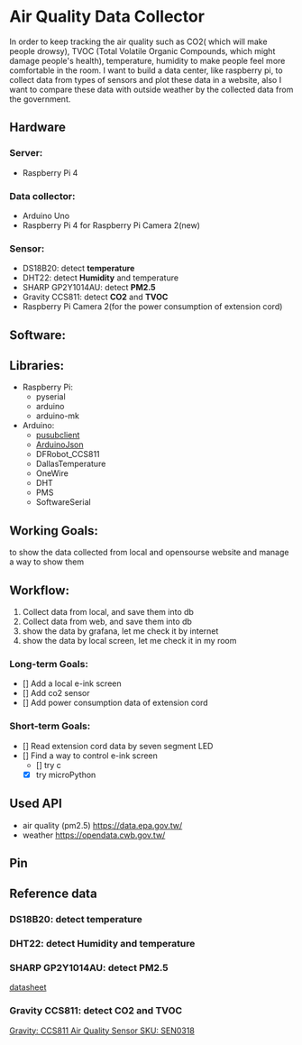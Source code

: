 # Air Quality Data Collector

In order to keep tracking the air quality such as CO2( which will make people drowsy), TVOC (Total Volatile Organic Compounds, which might damage people's health), temperature, humidity to make people feel more comfortable in the room. I want to build a data center, like raspberry pi, to collect data from types of sensors and plot these data in a website, also I want to compare these data with outside weather by the collected data from the government.

## Hardware

### Server:

* Raspberry Pi 4

### Data collector:

* Arduino Uno
* Raspberry Pi 4 for Raspberry Pi Camera 2(new)

### Sensor:

* DS18B20: detect **temperature**
* DHT22: detect **Humidity** and temperature
* SHARP GP2Y1014AU: detect **PM2.5** 
* Gravity CCS811: detect **CO2** and **TVOC**
* Raspberry Pi Camera 2(for the power consumption of extension cord)

## Software:
## Libraries:
* Raspberry Pi:
    * pyserial
    * arduino
    * arduino-mk
* Arduino:
  * [pusubclient](https://github.com/knolleary/pubsubclient)
  * [ArduinoJson](https://arduinojson.org/)
  * DFRobot_CCS811
  * DallasTemperature
  * OneWire
  * DHT
  * PMS
  * SoftwareSerial

## Working Goals:
to show the data collected from local and opensourse website and manage a way to show them

## Workflow:
1. Collect data from local, and save them into db
2. Collect data from web, and save them into db
3. show the data by grafana, let me check it by internet
4. show the data by local screen, let me check it in my room

### Long-term Goals:
- [] Add a local e-ink screen
- [] Add co2 sensor
- [] Add power consumption data of extension cord

### Short-term Goals:
- [] Read extension cord data by seven segment LED
- [] Find a way to control e-ink screen
  - [] try c
  - [x] try microPython

## Used API
* air quality (pm2.5) https://data.epa.gov.tw/
* weather https://opendata.cwb.gov.tw/
## Pin


## Reference data
### DS18B20: detect **temperature**
### DHT22: detect **Humidity** and temperature
### SHARP GP2Y1014AU: detect **PM2.5** 
[datasheet]([ref]http://download.kamami.pl/p563980-PMS3003%20series%20data%20manual_English_V2.5.pdf)
### Gravity CCS811: detect **CO2** and **TVOC**
[Gravity: CCS811 Air Quality Sensor SKU: SEN0318]([ref]https://wiki.dfrobot.com/Gravity:%20CCS811%20Air%20Quality%20Sensor%20SKU:%20SEN0318)